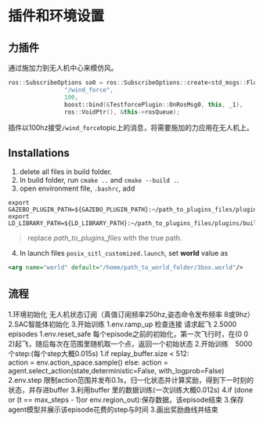 # 插件和环境设置

## 力插件

通过施加力到无人机中心来模仿风。

```cpp
ros::SubscribeOptions so0 = ros::SubscribeOptions::create<std_msgs::Float32MultiArray>(
                "/wind_force",
                100,
                boost::bind(&TestforcePlugin::OnRosMsg0, this, _1),
                ros::VoidPtr(), &this->rosQueue);
```

插件以100hz接受`/wind_force`topic上的消息，将需要施加的力应用在无人机上。

## Installations

1. delete all files in build folder.
2. In build folder, run `cmake ..` and `cmake --build .`.
3. open environment file, `.bashrc`, add

```
export GAZEBO_PLUGIN_PATH=${GAZEBO_PLUGIN_PATH}:~/path_to_plugins_files/plugins/build
export LD_LIBRARY_PATH=${LD_LIBRARY_PATH}:~/path_to_plugins_files/plugins/build
```

> replace *path_to_plugins_files* with the true path.

4. In launch files `posix_sitl_customized.launch`, set **world** value as 

```xml
<arg name="world" default="/home/path_to_world_folder/3box.world"/>
```
## 流程
1.环境初始化
    无人机状态订阅（真值订阅频率250hz,姿态命令发布频率 8或9hz）
2.SAC智能体初始化
3.开始训练
    1.env.ramp_up
        检查连接
        请求起飞
    2.5000 episodes
        1.env.reset_safe
            每个episode之前的初始化，第一次飞行时，在(0 0 2)起飞，随后每次在范围里随机取一个点，返回一个初始状态
        2.开始训练　5000个step:(每个step大概0.015s)
            1.if replay_buffer.size < 512:  
                action = env.action_space.sample()
            else:
                 action = agent.select_action(state,deterministic=False, with_logprob=False)
            2.env.step
                限制action范围并发布0.1s，归一化状态并计算奖励，得到下一时刻的状态，并存进buffer
            3.利用buffer 里的数据训练(一次训练大概0.012s)
            4.if (done or (t == max_steps - 1)or env.region_out):保存数据，该episode结束
        3.保存agent模型并展示该episode花费的step与时间
    3.画出奖励曲线并结束



